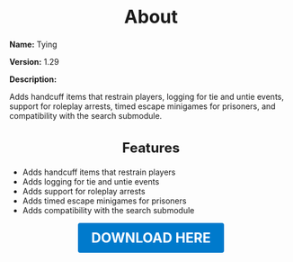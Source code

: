 <h1 style="text-align:center; font-size:2rem; font-weight:bold;">About</h1>

**Name:**
Tying

**Version:**
1.29

**Description:**

Adds handcuff items that restrain players, logging for tie and untie events, support for roleplay arrests, timed escape minigames for prisoners, and compatibility with the search submodule.

<h2 style="text-align:center; font-size:1.5rem; font-weight:bold;">Features</h2>

- Adds handcuff items that restrain players
- Adds logging for tie and untie events
- Adds support for roleplay arrests
- Adds timed escape minigames for prisoners
- Adds compatibility with the search submodule





<p align="center"><a href="https://github.com/LiliaFramework/Modules/raw/refs/heads/gh-pages/tying.zip" style="display:inline-block;padding:12px 24px;font-size:1.5rem;font-weight:bold;text-decoration:none;color:#fff;background-color:var(--md-primary-fg-color,#007acc);border-radius:4px;">DOWNLOAD HERE</a></p>